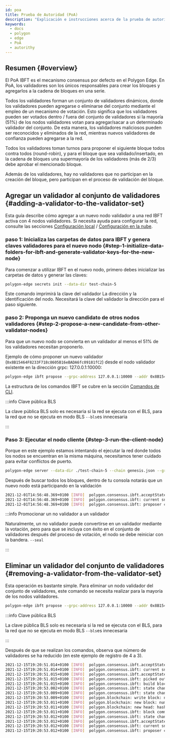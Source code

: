 ```yaml
---
id: poa
title: Prueba de Autoridad (PoA)
description: "Explicación e instrucciones acerca de la prueba de autoridad."
keywords:
  - docs
  - polygon
  - edge
  - PoA
  - autorithy
---
```


## Resumen {#overview}

El PoA IBFT es el mecanismo consensus por defecto en el Polygon Edge. En PoA, los validadores son los únicos responsables para crear los bloques y agregarlos a la cadena de bloques en una serie.

Todos los validadores forman un conjunto de validadores dinámicos, donde los validadores pueden agregarse o eliminarse del conjunto mediante el empleo de un mecanismo de votación. Esto significa que los validadores pueden ser votados dentro / fuera del conjunto de validadores si la mayoría (51%) de los nodos validadores votan para agregar/sacar a un determinado validador del conjunto. De esta manera, los validadores maliciosos pueden ser reconocidos y eliminados de la red, mientras nuevos validadores de confianza pueden agregarse a la red.

Todos los validadores toman turnos para proponer el siguiente bloque todos contra todos (round-robin), y para el bloque que sea validado/insertado, en la cadena de bloques una supermayoría de los validadores (más de 2/3) debe aprobar el mencionado bloque.

Además de los validadores, hay no validadores que no participan en la creación del bloque, pero participan en el proceso de validación del bloque.

## Agregar un validador al conjunto de validadores {#adding-a-validator-to-the-validator-set}

Esta guía describe cómo agregar a un nuevo nodo validador a una red IBFT activa con 4 nodos validadores. Si necesita ayuda para configurar la red, consulte las secciones [Configuración local](/docs/edge/get-started/set-up-ibft-locally) / [Configuración en la nube](/docs/edge/get-started/set-up-ibft-on-the-cloud).

### paso 1: Inicializa las carpetas de datos para IBFT y genera claves validadores para el nuevo nodo  {#step-1-initialize-data-folders-for-ibft-and-generate-validator-keys-for-the-new-node}

Para comenzar a utilizar IBFT en el nuevo nodo, primero debes inicializar las carpetas de datos y generar las claves:

````bash
polygon-edge secrets init --data-dir test-chain-5
````

Este comando imprimirá la clave del validador La dirección y la identificación del nodo. Necesitará la clave del validador la dirección para el paso siguiente.

### paso 2: Proponga un nuevo candidato de otros nodos validadores {#step-2-propose-a-new-candidate-from-other-validator-nodes}

Para que un nuevo nodo se convierta en un validador al menos el 51% de los validadores necesitan proponerlo.

Ejemplo de cómo proponer un nuevo validador (`0x8B15464F8233F718c8605B16eBADA6fc09181fC2`) desde el nodo validador existente en la dirección grpc: 127.0.0.1:10000:

````bash
polygon-edge ibft propose --grpc-address 127.0.0.1:10000 --addr 0x8B15464F8233F718c8605B16eBADA6fc09181fC2 --bls 0x9952735ca14734955e114a62e4c26a90bce42b4627a393418372968fa36e73a0ef8db68bba11ea967ff883e429b3bfdf --vote auth
````

La estructura de los comandos IBFT se cubre en la sección [Comandos de CLI](/docs/edge/get-started/cli-commands).

:::info Clave pública BLS

La clave pública BLS solo es necesaria si la red se ejecuta con el BLS, para la red que no se ejecuta en modo BLS `--bls`es innecesaria

:::

### Paso 3: Ejecutar el nodo cliente {#step-3-run-the-client-node}

Porque en este ejemplo estamos intentando el ejecutar la red donde todos los nodos se encuentran en la misma máquina, necesitamos tener cuidado para evitar conflictos de puerto.

````bash
polygon-edge server --data-dir ./test-chain-5 --chain genesis.json --grpc-address :50000 --libp2p :50001 --jsonrpc :50002 --seal
````

Después de buscar todos los bloques, dentro de tu consola notarás que un nuevo nodo está participando en la validación

````bash
2021-12-01T14:56:48.369+0100 [INFO]  polygon.consensus.ibft.acceptState: Accept state: sequence=4004
2021-12-01T14:56:48.369+0100 [INFO]  polygon.consensus.ibft: current snapshot: validators=5 votes=0
2021-12-01T14:56:48.369+0100 [INFO]  polygon.consensus.ibft: proposer calculated: proposer=0x8B15464F8233F718c8605B16eBADA6fc09181fC2 block=4004
````

:::info Promocionar un no validador a un validador

Naturalmente, un no validador puede convertirse en un validador mediante la votación, pero para que se incluya con éxito en el conjunto de validadores después del proceso de votación, el nodo se debe reiniciar con la bandera. `--seal`

:::

## Eliminar un validador del conjunto de validadores {#removing-a-validator-from-the-validator-set}

Esta operación es bastante simple. Para eliminar un nodo validador del conjunto de validadores, este comando se necesita realizar para la mayoría de los nodos validadores.

````bash
polygon-edge ibft propose --grpc-address 127.0.0.1:10000 --addr 0x8B15464F8233F718c8605B16eBADA6fc09181fC2 --bls 0x9952735ca14734955e114a62e4c26a90bce42b4627a393418372968fa36e73a0ef8db68bba11ea967ff883e429b3bfdf --vote drop
````

:::info Clave pública BLS

La clave pública BLS solo es necesaria si la red se ejecuta con el BLS, para la red que no se ejecuta en modo BLS `--bls`es innecesaria

:::

Después de que se realizan los comandos, observa que número de validadores se ha reducido (en este ejemplo de registro de 4 a 3).

````bash
2021-12-15T19:20:51.014+0100 [INFO]  polygon.consensus.ibft.acceptState: Accept state: sequence=2399 round=1
2021-12-15T19:20:51.014+0100 [INFO]  polygon.consensus.ibft: current snapshot: validators=4 votes=2
2021-12-15T19:20:51.015+0100 [INFO]  polygon.consensus.ibft.acceptState: we are the proposer: block=2399
2021-12-15T19:20:51.015+0100 [INFO]  polygon.consensus.ibft: picked out txns from pool: num=0 remaining=0
2021-12-15T19:20:51.015+0100 [INFO]  polygon.consensus.ibft: build block: number=2399 txns=0
2021-12-15T19:20:53.002+0100 [INFO]  polygon.consensus.ibft: state change: new=ValidateState
2021-12-15T19:20:53.009+0100 [INFO]  polygon.consensus.ibft: state change: new=CommitState
2021-12-15T19:20:53.009+0100 [INFO]  polygon.blockchain: write block: num=2399 parent=0x768b3bdf26cdc770525e0be549b1fddb3e389429e2d302cb52af1722f85f798c
2021-12-15T19:20:53.011+0100 [INFO]  polygon.blockchain: new block: number=2399 hash=0x6538286881d32dc7722dd9f64b71ec85693ee9576e8a2613987c4d0ab9d83590 txns=0 generation_time_in_sec=2
2021-12-15T19:20:53.011+0100 [INFO]  polygon.blockchain: new head: hash=0x6538286881d32dc7722dd9f64b71ec85693ee9576e8a2613987c4d0ab9d83590 number=2399
2021-12-15T19:20:53.011+0100 [INFO]  polygon.consensus.ibft: block committed: sequence=2399 hash=0x6538286881d32dc7722dd9f64b71ec85693ee9576e8a2613987c4d0ab9d83590 validators=4 rounds=1 committed=3
2021-12-15T19:20:53.012+0100 [INFO]  polygon.consensus.ibft: state change: new=AcceptState
2021-12-15T19:20:53.012+0100 [INFO]  polygon.consensus.ibft.acceptState: Accept state: sequence=2400 round=1
2021-12-15T19:20:53.012+0100 [INFO]  polygon.consensus.ibft: current snapshot: validators=3 votes=0
2021-12-15T19:20:53.012+0100 [INFO]  polygon.consensus.ibft: proposer calculated: proposer=0xea21efC826F4f3Cb5cFc0f986A4d69C095c2838b block=2400
````

